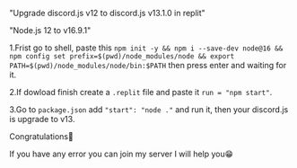 "Upgrade discord.js v12 to discord.js v13.1.0 in replit"

"Node.js 12 to v16.9.1"

1.Frist go to shell, paste this `npm init -y && npm i --save-dev node@16 && npm config set prefix=$(pwd)/node_modules/node && export PATH=$(pwd)/node_modules/node/bin:$PATH` then press enter and waiting for it.

2.If dowload finish create a `.replit` file and paste it `run = "npm start"`.

3.Go to `package.json` add `"start": "node ."` and run it, then your discord.js is upgrade to v13.

Congratulations🥳

If you have any error you can join my server I will help you😁
